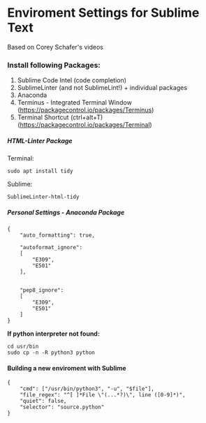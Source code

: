 
# Enviroment Settings for Sublime Text

Based on Corey Schafer's videos

### Install following Packages:

1. Sublime Code Intel (code completion)
2. SublimeLinter (and not SublimeLint!) + individual packages
3. Anaconda
4. Terminus - Integrated Terminal Window (https://packagecontrol.io/packages/Terminus)
5. Terminal Shortcut (ctrl+alt+T) (https://packagecontrol.io/packages/Terminal)

##### HTML-Linter Package

Terminal:
```
sudo apt install tidy
```

Sublime:
```
SublimeLinter-html-tidy
```

##### Personal Settings - Anaconda Package

```
{
    "auto_formatting": true,

    "autoformat_ignore":
    [
        "E309",
        "E501"
    ],


    "pep8_ignore":
    [
        "E309",
        "E501"
    ]
}
```


**If python interpreter not found:**   

```
cd usr/bin    
sudo cp -n -R python3 python    
```

#### Building a new enviroment with Sublime


```
{
    "cmd": ["/usr/bin/python3", "-u", "$file"],
    "file_regex": "^[ ]*File \"(...*?)\", line ([0-9]*)",
    "quiet": false,
    "selector": "source.python"
}
```

